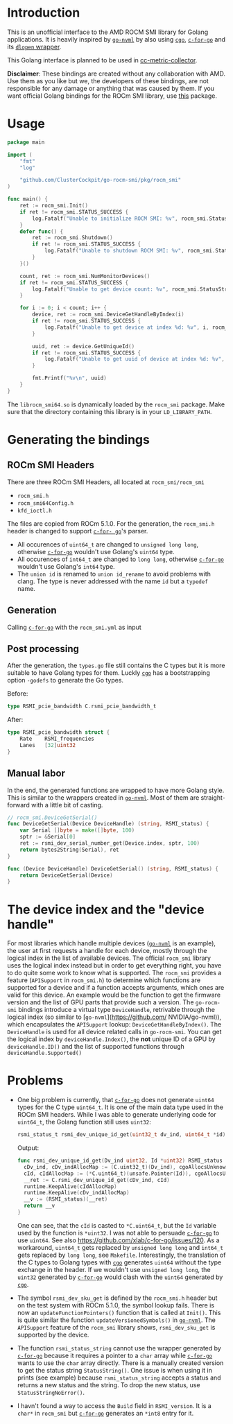 # Introduction

This is an unofficial interface to the AMD ROCM SMI library for Golang applications. It is heavily
inspired by [`go-nvml`](https://github.com/NVIDIA/go-nvml) by also using [`cgo`](https://golang.org/cmd/cgo/), [`c-for-go`](https://c.for-go.com/) and its [`dlopen` wrapper](https://github.com/NVIDIA/go-nvml/tree/main/pkg/dl).

This Golang interface is planned to be used in [cc-metric-collector](https://github.com/ClusterCockpit/cc-metric-collector).

**Disclaimer**: These bindings are created without any collaboration with AMD. Use them as you like but we, the developers of these bindings, are not responsible for any damage or anything that was caused by them. If you want official Golang bindings for the ROCm SMI library, use [this](https://github.com/amd/go_amd_smi) package.

# Usage

```go
package main

import (
	"fmt"
	"log"

	"github.com/ClusterCockpit/go-rocm-smi/pkg/rocm_smi"
)

func main() {
	ret := rocm_smi.Init()
	if ret != rocm_smi.STATUS_SUCCESS {
		log.Fatalf("Unable to initialize ROCM SMI: %v", rocm_smi.StatusStringNoError(ret))
	}
	defer func() {
		ret := rocm_smi.Shutdown()
		if ret != rocm_smi.STATUS_SUCCESS {
			log.Fatalf("Unable to shutdown ROCM SMI: %v", rocm_smi.StatusStringNoError(ret))
		}
	}()

	count, ret := rocm_smi.NumMonitorDevices()
	if ret != rocm_smi.STATUS_SUCCESS {
		log.Fatalf("Unable to get device count: %v", rocm_smi.StatusStringNoError(ret))
	}

	for i := 0; i < count; i++ {
		device, ret := rocm_smi.DeviceGetHandleByIndex(i)
		if ret != rocm_smi.STATUS_SUCCESS {
			log.Fatalf("Unable to get device at index %d: %v", i, rocm_smi.StatusStringNoError(ret))
		}

		uuid, ret := device.GetUniqueId()
		if ret != rocm_smi.STATUS_SUCCESS {
			log.Fatalf("Unable to get uuid of device at index %d: %v", i, rocm_smi.StatusStringNoError(ret))
		}

		fmt.Printf("%v\n", uuid)
	}
}
```

The `librocm_smi64.so` is dynamically loaded by the `rocm_smi` package. Make sure that the directory containing this library is in your `LD_LIBRARY_PATH`.

# Generating the bindings

## ROCm SMI Headers

There are three ROCm SMI Headers, all located at `rocm_smi/rocm_smi`
- `rocm_smi.h`
- `rocm_smi64Config.h`
- `kfd_ioctl.h`

The files are copied from ROCm 5.1.0. For the generation, the `rocm_smi.h` header is changed to support [`c-for- go`](https://c.for-go.com/)'s parser.
- All occurences of `uint64_t` are changed to `unsigned long long`, otherwise [`c-for-go`](https://c.for-go.com/) wouldn't use Golang's `uint64` type.
- All occurences of `int64_t` are changed to `long long`, otherwise [`c-for-go`](https://c.for-go.com/) wouldn't use Golang's `int64` type.
- The `union id` is renamed to `union id_rename` to avoid problems with clang. The type is never addressed with the name `id` but a `typedef` name.

## Generation

Calling [`c-for-go`](https://c.for-go.com/) with the `rocm_smi.yml` as input

## Post processing

After the generation, the `types.go` file still contains the C types but it is more suitable to have
Golang types for them. Luckly [`cgo`](https://golang.org/cmd/cgo/) has a bootstrapping option `-godefs` to
generate the Go types.

Before:
```go
type RSMI_pcie_bandwidth C.rsmi_pcie_bandwidth_t
```
After:
```go
type RSMI_pcie_bandwidth struct {
	Rate	RSMI_frequencies
	Lanes	[32]uint32
}
```

## Manual labor

In the end, the generated functions are wrapped to have more Golang style. This is similar to the
wrappers created in [`go-nvml`](https://github.com/NVIDIA/go-nvml). Most of them are straight-forward
with a little bit of casting.

```go
// rocm_smi.DeviceGetSerial()
func DeviceGetSerial(Device DeviceHandle) (string, RSMI_status) {
	var Serial []byte = make([]byte, 100)
	sptr := &Serial[0]
	ret := rsmi_dev_serial_number_get(Device.index, sptr, 100)
	return bytes2String(Serial), ret
}

func (Device DeviceHandle) DeviceGetSerial() (string, RSMI_status) {
	return DeviceGetSerial(Device)
}
```



# The device index and the "device handle"

For most libraries which handle multiple devices ([`go-nvml`](https://github.com/NVIDIA/go-nvml) is an example), the user at first requests a handle for each device, mostly through the logical index in the list of available devices. The official `rocm_smi` library uses the logical index instead but in order to get everything right, you have to do quite some work to know what is supported. The `rocm_smi` provides a feature (`APISupport` in `rocm_smi.h`) to determine which functions are supported for a device and if a function accepts arguments, which ones are valid for this device. An example would be the function to get the firmware version and the list of GPU parts that provide such a version. The `go-rocm-smi` bindings introduce a virtual type `DeviceHandle`, retrivable through the logical index (so similar to [`go-nvml`](https://github.com/ NVIDIA/go-nvml)), which encapsulates the `APISupport` lookup: `DeviceGetHandleByIndex()`. The `DeviceHandle` is used for all device related calls in `go-rocm-smi`. You can get the logical index by `deviceHandle.Index()`, the **not** unique ID of a GPU by `deviceHandle.ID()` and the list of supported functions through `deviceHandle.Supported()`


# Problems
- One big problem is currently, that [`c-for-go`](https://c.for-go.com/) does not generate `uint64` types for the C type `uint64_t`. It is one of the main data type used in the ROCm SMI headers. While I was able to generate underlying code for `uint64_t`, the Golang function still uses `uint32`:
  ```C
  rsmi_status_t rsmi_dev_unique_id_get(uint32_t dv_ind, uint64_t *id);
  ```
  Output:
  ```go
  func rsmi_dev_unique_id_get(Dv_ind uint32, Id *uint32) RSMI_status {
	cDv_ind, cDv_indAllocMap := (C.uint32_t)(Dv_ind), cgoAllocsUnknown
	cId, cIdAllocMap := (*C.uint64_t)(unsafe.Pointer(Id)), cgoAllocsUnknown
	__ret := C.rsmi_dev_unique_id_get(cDv_ind, cId)
	runtime.KeepAlive(cIdAllocMap)
	runtime.KeepAlive(cDv_indAllocMap)
	__v := (RSMI_status)(__ret)
	return __v
  }
  ```
  One can see, that the `cId` is casted to `*C.uint64_t`, but the `Id` variable used by the function is `*uint32`. I was not able to persuade [`c-for-go`](https://c.for-go.com/) to use `uint64`. See also https://github.com/xlab/c-for-go/issues/120. As a workaround, `uint64_t` gets replaced by `unsigned long long` and `int64_t` gets replaced by `long long`, see `Makefile`. Interestingly, the translation of the C types to Golang types with [`cgo`](https://golang.org/cmd/cgo/) generates `uint64` without the type exchange in the header. If we wouldn't use `unsigned long long`, the `uint32` generated by [`c-for-go`](https://c.for-go.com/) would clash with the `uint64` generated by [`cgo`](https://golang.org/cmd/cgo/).

- The symbol `rsmi_dev_sku_get` is defined by the `rocm_smi.h` header but on the test system with ROCm 5.1.0, the symbol lookup fails. There is now an `updateFunctionPointers()` function that is called at `Init()`. This is quite similar the function `updateVersionedSymbols()` in [`go-nvml`](https://github.com/NVIDIA/go-nvml). The `APISupport` feature of the `rocm_smi` library shows, `rsmi_dev_sku_get` is supported by the device.

- The function `rsmi_status_string` cannot use the wrapper generated by [`c-for-go`](https://c.for-go.com/) because it requires a pointer to a `char` array while [`c-for-go`](https://c.for-go.com/) wants to use the `char` array directly. There is a manually created version to get the status string `StatusString()`. One issue is when using it in prints (see example) because `rsmi_status_string` accepts a status and returns a new status and the string. To drop the new status, use `StatusStringNoError()`.

- I havn't found a way to access the `Build` field in `RSMI_version`. It is a `char*` in `rocm_smi` but [`c-for-go`](https://c.for-go.com/) generates an `*int8` entry for it.
